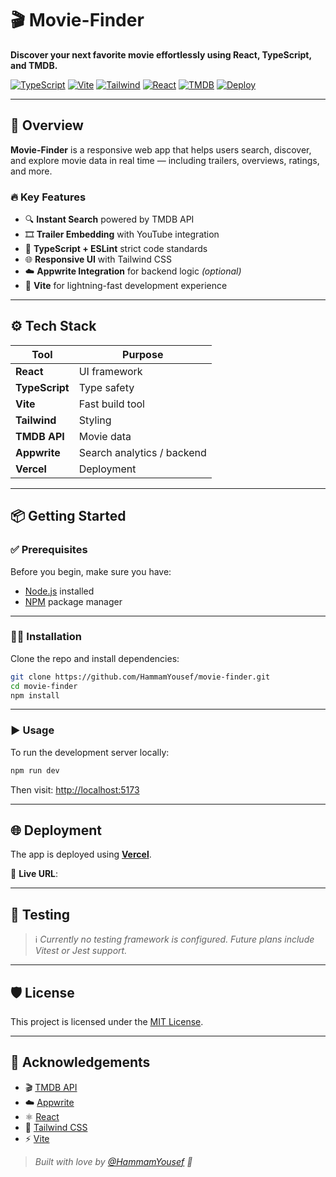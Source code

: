 # 🎬 Movie-Finder

**Discover your next favorite movie effortlessly using React, TypeScript, and TMDB.**

[![TypeScript](https://img.shields.io/badge/TypeScript-Strict-blue?logo=typescript)](https://www.typescriptlang.org/)
[![Vite](https://img.shields.io/badge/Built%20With-Vite-purple?logo=vite)](https://vitejs.dev/)
[![Tailwind](https://img.shields.io/badge/Styled%20With-TailwindCSS-38BDF8?logo=tailwindcss)](https://tailwindcss.com/)
[![React](https://img.shields.io/badge/React-18-blue?logo=react)](https://reactjs.org/)
[![TMDB](https://img.shields.io/badge/API-TMDB-01B4E4?logo=themoviedatabase)](https://www.themoviedb.org/)
[![Deploy](https://img.shields.io/badge/Deployed%20on-Vercel-black?logo=vercel)](https://your-vercel-link.vercel.app) <!-- Replace with your real link -->

---

## 🚀 Overview

**Movie-Finder** is a responsive web app that helps users search, discover, and explore movie data in real time — including trailers, overviews, ratings, and more.

### 🔥 Key Features

- 🔍 **Instant Search** powered by TMDB API
- 🎞️ **Trailer Embedding** with YouTube integration
- 🧠 **TypeScript + ESLint** strict code standards
- 🌐 **Responsive UI** with Tailwind CSS
- ☁️ **Appwrite Integration** for backend logic *(optional)*
- 🚀 **Vite** for lightning-fast development experience

---

## ⚙️ Tech Stack

| Tool         | Purpose                        |
|--------------|--------------------------------|
| **React**    | UI framework                   |
| **TypeScript** | Type safety                  |
| **Vite**     | Fast build tool                |
| **Tailwind** | Styling                        |
| **TMDB API** | Movie data                     |
| **Appwrite** | Search analytics / backend     |
| **Vercel**   | Deployment                     |

---

## 📦 Getting Started

### ✅ Prerequisites

Before you begin, make sure you have:

- [Node.js](https://nodejs.org/) installed
- [NPM](https://www.npmjs.com/) package manager

---

### 🧑‍💻 Installation

Clone the repo and install dependencies:

```bash
git clone https://github.com/HammamYousef/movie-finder.git
cd movie-finder
npm install
```

---

### ▶️ Usage

To run the development server locally:

```bash
npm run dev
```

Then visit: [http://localhost:5173](http://localhost:5173)

---

## 🌐 Deployment

The app is deployed using [**Vercel**](https://vercel.com).

🔗 **Live URL**: 

---

## 🧪 Testing

> ℹ️ _Currently no testing framework is configured. Future plans include Vitest or Jest support._

---

## 🛡 License

This project is licensed under the [MIT License](LICENSE).

---

## 🙌 Acknowledgements

- 🎬 [TMDB API](https://www.themoviedb.org/)
- ☁️ [Appwrite](https://appwrite.io/)
- ⚛️ [React](https://reactjs.org/)
- 💨 [Tailwind CSS](https://tailwindcss.com/)
- ⚡ [Vite](https://vitejs.dev/)

> _Built with love by [@HammamYousef](https://github.com/HammamYousef) 💙_